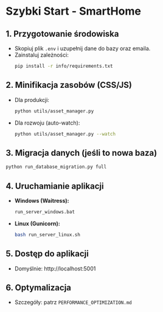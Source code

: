 
# Szybki Start - SmartHome

## 1. Przygotowanie środowiska
- Skopiuj plik `.env` i uzupełnij dane do bazy oraz emaila.
- Zainstaluj zależności:
  ```bash
  pip install -r info/requirements.txt
  ```

## 2. Minifikacja zasobów (CSS/JS)
- Dla produkcji:
  ```bash
  python utils/asset_manager.py
  ```
- Dla rozwoju (auto-watch):
  ```bash
  python utils/asset_manager.py --watch
  ```

## 3. Migracja danych (jeśli to nowa baza)
  ```bash
  python run_database_migration.py full
  ```

## 4. Uruchamianie aplikacji
- **Windows (Waitress):**
  ```cmd
  run_server_windows.bat
  ```
- **Linux (Gunicorn):**
  ```bash
  bash run_server_linux.sh
  ```

## 5. Dostęp do aplikacji
- Domyślnie: http://localhost:5001

## 6. Optymalizacja
- Szczegóły: patrz `PERFORMANCE_OPTIMIZATION.md`